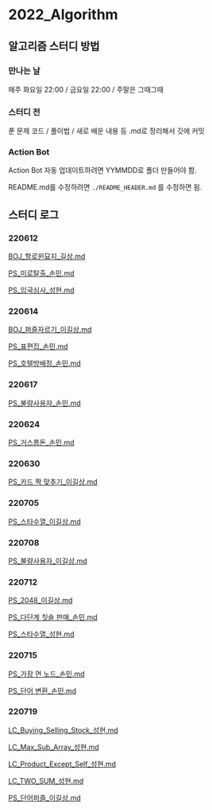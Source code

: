﻿# 2022_Algorithm

## 알고리즘 스터디 방법

### 만나는 날

매주 화요일 22:00 / 금요일 22:00 / 주말은 그때그때

### 스터디 전

푼 문제 코드 / 풀이법 / 새로 배운 내용 등 .md로 정리해서 깃에 커밋

### Action Bot
Action Bot 자동 업데이트하려면 YYMMDD로 폴더 만들어야 함.

README.md를 수정하려면 `./README_HEADER.md` 를 수정하면 됨.

## 스터디 로그
### 220612

[BOJ_할로윈묘지_길상.md](https://github.com/HONEYLOOSE/2022_Algorithm/blob/main/220612/BOJ_할로윈묘지_길상.md)

[PS_미로탈출_손민.md](https://github.com/HONEYLOOSE/2022_Algorithm/blob/main/220612/PS_미로탈출_손민.md)

[PS_입국심사_성현.md](https://github.com/HONEYLOOSE/2022_Algorithm/blob/main/220612/PS_입국심사_성현.md)

### 220614

[BOJ_퍼즐자르기_이길상.md](https://github.com/HONEYLOOSE/2022_Algorithm/blob/main/220614/BOJ_퍼즐자르기_이길상.md)

[PS_표편집_손민.md](https://github.com/HONEYLOOSE/2022_Algorithm/blob/main/220614/PS_표편집_손민.md)

[PS_호텔방배정_손민.md](https://github.com/HONEYLOOSE/2022_Algorithm/blob/main/220614/PS_호텔방배정_손민.md)

### 220617

[PS_불량사용자_손민.md](https://github.com/HONEYLOOSE/2022_Algorithm/blob/main/220617/PS_불량사용자_손민.md)

### 220624

[PS_거스름돈_손민.md](https://github.com/HONEYLOOSE/2022_Algorithm/blob/main/220624/PS_거스름돈_손민.md)

### 220630

[PS_카드 짝 맞추기_이길상.md](https://github.com/HONEYLOOSE/2022_Algorithm/blob/main/220630/PS_카드%20짝%20맞추기_이길상.md)

### 220705

[PS_스타수열_이길상.md](https://github.com/HONEYLOOSE/2022_Algorithm/blob/main/220705/PS_스타수열_이길상.md)

### 220708

[PS_불량사용자_이길상.md](https://github.com/HONEYLOOSE/2022_Algorithm/blob/main/220708/PS_불량사용자_이길상.md)

### 220712

[PS_2048_이길상.md](https://github.com/HONEYLOOSE/2022_Algorithm/blob/main/220712/PS_2048_이길상.md)

[PS_다단계 칫솔 판매_손민.md](https://github.com/HONEYLOOSE/2022_Algorithm/blob/main/220712/PS_다단계%20칫솔%20판매_손민.md)

[PS_스타수열_성현.md](https://github.com/HONEYLOOSE/2022_Algorithm/blob/main/220712/PS_스타수열_성현.md)

### 220715

[PS_가장 먼 노드_손민.md](https://github.com/HONEYLOOSE/2022_Algorithm/blob/main/220715/PS_가장%20먼%20노드_손민.md)

[PS_단어 변환_손민.md](https://github.com/HONEYLOOSE/2022_Algorithm/blob/main/220715/PS_단어%20변환_손민.md)

### 220719

[LC_Buying_Selling_Stock_성현.md](https://github.com/HONEYLOOSE/2022_Algorithm/blob/main/220719/LC_Buying_Selling_Stock_성현.md)

[LC_Max_Sub_Array_성현.md](https://github.com/HONEYLOOSE/2022_Algorithm/blob/main/220719/LC_Max_Sub_Array_성현.md)

[LC_Product_Except_Self_성현.md](https://github.com/HONEYLOOSE/2022_Algorithm/blob/main/220719/LC_Product_Except_Self_성현.md)

[LC_TWO_SUM_성현.md](https://github.com/HONEYLOOSE/2022_Algorithm/blob/main/220719/LC_TWO_SUM_성현.md)

[PS_단어퍼즐_이길상.md](https://github.com/HONEYLOOSE/2022_Algorithm/blob/main/220719/PS_단어퍼즐_이길상.md)

